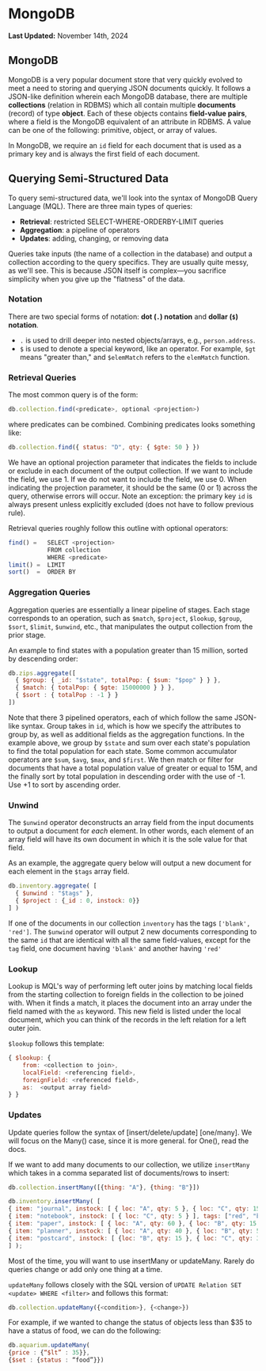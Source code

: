 # MongoDB

**Last Updated:** November 14th, 2024

## MongoDB 

MongoDB is a very popular document store that very quickly evolved to meet a need to storing and querying JSON documents quickly. It follows a JSON-like definition wherein each MongoDB database, there are multiple **collections** (relation in RDBMS) which all contain multiple **documents** (record) of type **object**. Each of these objects contains **field-value pairs**, where a field is the MongoDB equivalent of an attribute in RDBMS. A value can be one of the following: primitive, object, or array of values. 

In MongoDB, we require an `id` field for each document that is used as a primary key and is always the first field of each document. 

## Querying Semi-Structured Data

To query semi-structured data, we'll look into the syntax of MongoDB Query Language (MQL). There are three main types of queries:

- **Retrieval**: restricted SELECT-WHERE-ORDERBY-LIMIT queries
- **Aggregation**: a pipeline of operators
- **Updates**: adding, changing, or removing data

Queries take inputs (the name of a collection in the database) and output a collection according to the query specifics. They are usually quite messy, as we'll see. This is because JSON itself is complex—you sacrifice simplicity when you give up the "flatness" of the data.

### Notation

There are two special forms of notation: **dot (`.`) notation** and **dollar (`$`) notation**. 
- `.` is used to drill deeper into nested objects/arrays, e.g., `person.address`.
- `$` is used to denote a special keyword, like an operator. For example, `$gt` means "greater than," and `$elemMatch` refers to the `elemMatch` function.

### Retrieval Queries

The most common query is of the form:

```javascript
db.collection.find(<predicate>, optional <projection>)
```
where predicates can be combined. Combining predicates looks something like:

```javascript
db.collection.find({ status: "D", qty: { $gte: 50 } })
```

We have an optional projection parameter that indicates the fields to include or exclude in each document of the output collection. If we want to include the field, we use 1. If we do not want to include the field, we use 0. When indicating the projection parameter, it should be the same (0 or 1) across the query, otherwise errors will occur. Note an exception: the primary key `id` is always present unless explicitly excluded (does not have to follow previous rule). 


Retrieval queries roughly follow this outline with optional operators:
```javascript
find() =   SELECT <projection> 
           FROM collection 
           WHERE <predicate>
limit() =  LIMIT
sort()  =  ORDER BY
```

### Aggregation Queries
Aggregation queries are essentially a linear pipeline of stages. Each stage corresponds to an operation, such as `$match`, `$project`, `$lookup`, `$group`, `$sort`, `$limit`, `$unwind`, etc., that manipulates the output collection from the prior stage. 

An example to find states with a population greater than 15 million, sorted by descending order:

```javascript
db.zips.aggregate([
  { $group: { _id: "$state", totalPop: { $sum: "$pop" } } },
  { $match: { totalPop: { $gte: 15000000 } } },
  { $sort : { totalPop : -1 } }
])
```
Note that there 3 pipelined operators, each of which follow the same JSON-like syntax. Group takes in `id`, which is how we specify the attributes to group by, as well as additional fields as the aggregation functions. In the example above, we group by `$state` and sum over each state's population to find the total population for each state. Some common accumulator operators are `$sum`, `$avg`, `$max`, and  `$first`. We then match or filter for documents that have a total population value of greater or equal to 15M, and the finally sort by total population in descending order with the use of -1. Use +1 to sort by ascending order.

### Unwind

The `$unwind` operator deconstructs an array field from the
input documents to output a document for *each* element. In other words,
each element of an array field will have its own document in which it is
the sole value for that field.

As an example, the aggregate query below will output a new document for
each element in the `$tags` array field.
```javascript
db.inventory.aggregate( [ 
  { $unwind : "$tags" }, 
  { $project : {_id : 0, instock: 0}}  
] )
```
If one of the documents in our collection `inventory` has the
tags `['blank', 'red']`. The `$unwind` operator will
output 2 new documents corresponding to the same `id` that
are identical with all the same field-values, except for the
`tag` field, one document having `'blank'` and another
having `'red'`

### Lookup
Lookup is MQL's way of performing left outer joins by matching local fields from the starting collection to foreign fields in the collection to be joined with. When it finds a match, it places the document into an array under the field named with the  `as` keyword. This new field is listed under the local document, which you can think of the records in the left relation for a left outer join.

`$lookup`  follows this template:
```javascript
{ $lookup: { 
    from: <collection to join>, 
    localField: <referencing field>, 
    foreignField: <referenced field>, 
    as:  <output array field> 
} }
```

### Updates

Update queries follow the syntax of \[insert/delete/update\]
\[one/many\]. We will focus on the Many() case, since it is more
general. for One(), read the docs.

If we want to add many documents to our collection, we utilize
`insertMany` which takes in a comma separated list of
documents/rows to insert:
```javascript
db.collection.insertMany([{thing: "A"}, {thing: "B"}])

db.inventory.insertMany( [    
{ item: "journal", instock: [ { loc: "A", qty: 5 }, { loc: "C", qty: 15 } ], tags: ["blank", "red"], dim: [ 14, 21 ] },    
{ item: "notebook", instock: [ { loc: "C", qty: 5 } ], tags: ["red", "blank"] , dim: [ 14, 21 ]},    
{ item: "paper", instock: [ { loc: "A", qty: 60 }, { loc: "B", qty: 15 } ], tags: ["red", "blank", "plain"] , dim: [ 14, 21 ]},    
{ item: "planner", instock: [ { loc: "A", qty: 40 }, { loc: "B", qty: 5 } ], tags: ["blank", "red"], dim: [ 22.85, 30 ] },    
{ item: "postcard", instock: [ {loc: "B", qty: 15 }, { loc: "C", qty: 35 } ], tags: ["blue"] , dim: [ 10, 15.25 ] } 
] );
```

Most of the time, you will want to use insertMany or updateMany. Rarely
do queries change or add only one thing at a time.

`updateMany` follows closely with the SQL version of
`UPDATE Relation SET <update> WHERE <filter>` and follows this format:
```javascript
db.collection.updateMany({<condition>}, {<change>})
```
For example, if we wanted to change the status of objects less than \$35
to have a status of food, we can do the following:
```javascript
db.aquarium.updateMany(
{price : {“$lt” : 35}},
{$set : {status : “food”}})
  ```
